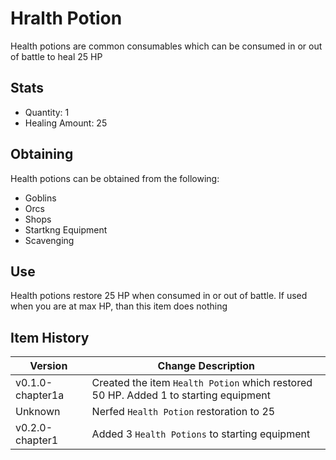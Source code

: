 # Hralth Potion 

Health potions are common consumables which can be consumed in or out of battle to heal 25 HP

## Stats
- Quantity: 1
- Healing Amount: 25

## Obtaining 
Health potions can be obtained from the following:

- Goblins
- Orcs
- Shops
- Startkng Equipment
- Scavenging

## Use 
Health potions restore 25 HP when consumed in or out of battle. If used when you are at max HP, than this item does nothing 

## Item History

| Version       | Change Description                                      |
|------------|---------------------------------------------------------|
| v0.1.0-chapter1a | Created the item `Health Potion` which restored 50 HP. Added 1 to starting equipment         |
| Unknown | Nerfed `Health Potion` restoration to 25           |
| v0.2.0-chapter1 | Added 3 `Health Potions` to starting equipment       |
